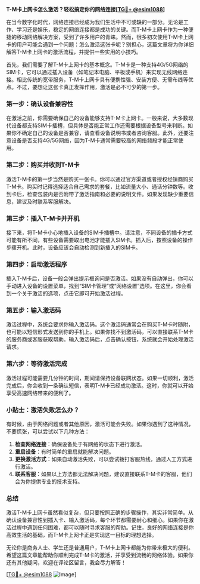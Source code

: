 **T-M卡上网卡怎么激活？轻松搞定你的网络连接[[TG💪+ @esim1088](https://t.me/s/esim1088)]**

在当今数字化时代，网络连接已经成为我们生活中不可或缺的一部分。无论是工作、学习还是娱乐，稳定的网络连接都是成功的关键。而T-M卡上网卡作为一种便捷的移动网络解决方案，受到了许多用户的青睐。然而，很多初次使用T-M卡上网卡的用户可能会遇到一个问题：怎么激活这张卡呢？别担心，这篇文章将为你详细解答T-M卡上网卡的激活流程，并提供一些实用的小技巧。

首先，我们需要了解T-M卡上网卡的基本概念。T-M卡是一种支持4G/5G网络的SIM卡，它可以通过插入设备（如笔记本电脑、平板或手机）来实现无线网络连接。相比传统的宽带服务，T-M卡上网卡具有便携性强、安装方便、无需布线等优点。不过，要想让这张卡真正发挥作用，激活是必不可少的第一步。

### **第一步：确认设备兼容性**
在激活之前，你需要确保自己的设备能够支持T-M卡上网卡。一般来说，大多数现代设备都支持SIM卡插槽，但具体是否能正常工作还需要根据设备型号来判断。如果你不确定自己的设备是否兼容，请查看设备说明书或者咨询客服。此外，还要注意设备是否支持4G/5G网络，因为T-M卡通常需要较高的网络频段才能正常使用。

### **第二步：购买并收到T-M卡**
激活T-M卡的第一步当然是购买一张卡。你可以通过官方渠道或者授权经销商购买T-M卡。购买时记得选择适合自己需求的套餐，比如流量大小、通话分钟数等。收到卡后，检查包装内是否附带了激活指南和必要的说明文件。如果发现缺少重要信息，建议及时联系客服解决。

### **第三步：插入T-M卡并开机**
接下来，将T-M卡小心地插入设备的SIM卡插槽中。请注意，不同设备的插卡方式可能有所不同，有些设备需要取出电池才能插入SIM卡。插入后，按照设备的操作步骤开机。此时，设备应该会自动检测到新插入的SIM卡。

### **第四步：启动激活程序**
插入T-M卡后，设备一般会弹出提示框询问是否激活。如果没有自动弹出，你可以手动进入设备的设置菜单，找到“SIM卡管理”或“网络设置”选项。在这里，你会看到一个关于激活的选项，点击它即可开始激活过程。

### **第五步：输入激活码**
激活过程中，系统会要求你输入激活码。这个激活码通常会在购买T-M卡时随附，也可能以短信形式发送到你的手机上。如果你找不到激活码，可以直接联系T-M卡的服务商或客服获取帮助。输入激活码后，点击确认按钮，系统就会开始处理激活请求。

### **第六步：等待激活完成**
激活过程可能需要几分钟的时间，期间请保持设备联网状态。如果一切顺利，激活完成后，你会收到一条确认短信，表明T-M卡已经成功激活。这时，你就可以开始享受高速网络带来的便利了。

### **小贴士：激活失败怎么办？**
有时候，由于网络问题或者其他原因，激活可能会失败。如果你遇到了这种情况，不要慌张，可以尝试以下几种方法：

1. **检查网络连接**：确保设备处于有网络的状态下进行激活。
2. **重启设备**：有时简单的重启就能解决问题。
3. **更换激活方式**：如果自动激活失败，可以尝试拨打客服热线，通过人工方式进行激活。
4. **联系客服**：如果以上方法都无法解决问题，建议直接联系T-M卡的客服，他们会为你提供专业的技术支持。

### **总结**
激活T-M卡上网卡虽然看似复杂，但只要按照正确的步骤操作，其实非常简单。从确认设备兼容性到插入卡、输入激活码，每个环节都需要耐心和细心。如果你在激活过程中遇到任何困难，都可以随时寻求客服的帮助。记住，良好的网络连接是你高效生活的基础，而T-M卡上网卡正是实现这一目标的理想选择。

无论你是商务人士、学生还是普通用户，T-M卡上网卡都能为你带来极大的便利。希望这篇文章能帮助你顺利完成T-M卡的激活，并享受到流畅的网络体验。如果你还有其他疑问，欢迎在评论区留言，我会尽力解答！

[[TG💪+ @esim1088](https://t.me/s/esim1088) ![Image](https://i.postimg.cc/4NQfJmqS/Snipaste-2025-05-13-00-14-12.png)]